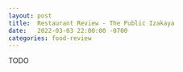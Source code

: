 ```yaml
---
layout: post
title:  Restaurant Review - The Public Izakaya
date:   2022-03-03 22:00:00 -0700
categories: food-review
---
```


TODO